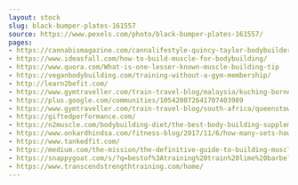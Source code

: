 ```yaml
---
layout: stock
slug: black-bumper-plates-161557
source: https://www.pexels.com/photo/black-bumper-plates-161557/
pages:
- https://cannabismagazine.com/cannalifestyle-quincy-taylor-bodybuilder/
- https://www.ideasfall.com/how-to-build-muscle-for-bodybuilding/
- https://www.quora.com/What-is-one-lesser-known-muscle-building-tip
- https://veganbodybuilding.com/training-without-a-gym-membership/
- http://learn2befit.com/
- https://www.gymtraveller.com/train-travel-blog/malaysia/kuching-borneo/
- https://plus.google.com/communities/105420072641707403989
- https://www.gymtraveller.com/train-travel-blog/south-africa/queenstown/
- https://giftedperformance.com/
- https://n2muscle.com/bodybuilding-diet/the-best-body-building-supplement/
- https://www.onkardhindsa.com/fitness-blog/2017/11/6/how-many-sets-how-many-repetitions
- https://www.tankedfit.com/
- https://medium.com/the-mission/the-definitive-guide-to-building-muscle-and-strength-843c2ff7fe8c
- https://snappygoat.com/s/?q=bestof%3Atraining%20train%20lime%20barbell%20workout%20strong%20gym
- https://www.transcendstrengthtraining.com/home/
---
```

